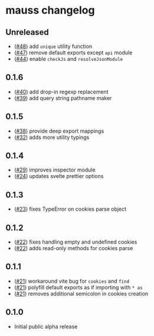 # mauss changelog

## Unreleased

- ([#48](https://github.com/alchemauss/mauss/pull/48)) add `unique` utility function
- ([#47](https://github.com/alchemauss/mauss/pull/47)) remove default exports except `api` module
- ([#44](https://github.com/alchemauss/mauss/pull/44)) enable `checkJs` and `resolveJsonModule`

## 0.1.6

- ([#40](https://github.com/alchemauss/mauss/pull/40)) add drop-in regexp replacement
- ([#39](https://github.com/alchemauss/mauss/pull/39)) add query string pathname maker

## 0.1.5

- ([#38](https://github.com/alchemauss/mauss/pull/38)) provide deep export mappings
- ([#32](https://github.com/alchemauss/mauss/pull/32)) adds more utility typings

## 0.1.4

- ([#29](https://github.com/alchemauss/mauss/pull/29)) improves inspector module
- ([#24](https://github.com/alchemauss/mauss/pull/24)) updates svelte prettier options

## 0.1.3

- ([#23](https://github.com/alchemauss/mauss/pull/23)) fixes TypeError on cookies parse object

## 0.1.2

- ([#22](https://github.com/alchemauss/mauss/pull/22)) fixes handling empty and undefined cookies
- ([#22](https://github.com/alchemauss/mauss/pull/22)) adds read-only methods for cookies parse

## 0.1.1

- ([#21](https://github.com/alchemauss/mauss/pull/21)) workaround vite bug for `cookies` and `find`
- ([#21](https://github.com/alchemauss/mauss/pull/21)) polyfill default exports as if importing with `* as`
- ([#21](https://github.com/alchemauss/mauss/pull/21)) removes additional semicolon in cookies creation

## 0.1.0

- Initial public alpha release
